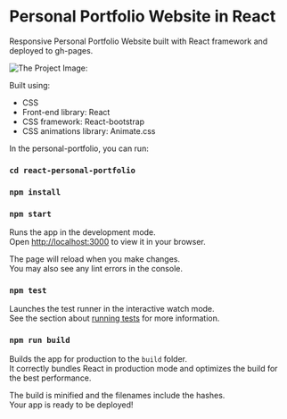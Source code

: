# Personal Portfolio Website in React

Responsive Personal Portfolio Website built with React framework and deployed to gh-pages. 

![The Project Image:](https://www.wordsuccor.com/wp-content/uploads/2018/03/Specific-Design-for-Your-Personal-Portfolio-min.jpg)

Built using:
- CSS
- Front-end library: React
- CSS framework: React-bootstrap
- CSS animations library: Animate.css

In the personal-portfolio, you can run:
### `cd react-personal-portfolio`
### `npm install`
### `npm start`

Runs the app in the development mode.\
Open [http://localhost:3000](http://localhost:3000) to view it in your browser.

The page will reload when you make changes.\
You may also see any lint errors in the console.

### `npm test`

Launches the test runner in the interactive watch mode.\
See the section about [running tests](https://facebook.github.io/create-react-app/docs/running-tests) for more information.

### `npm run build`

Builds the app for production to the `build` folder.\
It correctly bundles React in production mode and optimizes the build for the best performance.

The build is minified and the filenames include the hashes.\
Your app is ready to be deployed!


